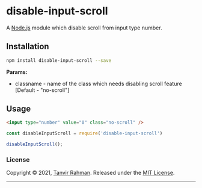 # disable-input-scroll

A [Node.js](https://nodejs.org/) module which disable scroll from input type number.

## Installation

```bash
npm install disable-input-scroll --save
```

**Params:**
* classname - name of the class which needs disabling scroll feature [Default - "no-scroll"]

## Usage

```html
<input type="number" value="0" class="no-scroll" />
```

```javascript
const disableInputScroll = require('disable-input-scroll')

disableInputScroll();
```

### License

Copyright © 2021, [Tanvir Rahman](https://github.com/Tanvir-rahman).
Released under the [MIT License](LICENSE).

***
